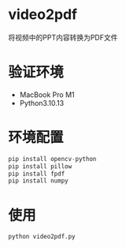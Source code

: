 # video2pdf
将视频中的PPT内容转换为PDF文件


# 验证环境
- MacBook Pro M1
- Python3.10.13 

# 环境配置
```python
pip install opencv-python
pip install pillow
pip install fpdf
pip install numpy

```

# 使用
```sh
python video2pdf.py
```